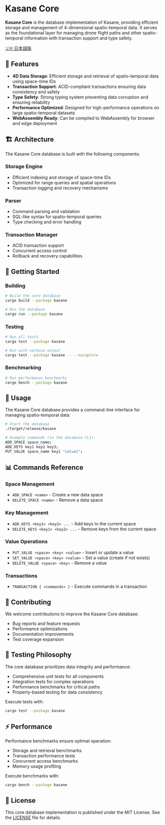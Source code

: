 # Kasane Core

**Kasane Core** is the database implementation of Kasane, providing efficient storage and management of 4-dimensional spatio-temporal data. It serves as the foundational layer for managing drone flight paths and other spatio-temporal information with transaction support and type safety.

[🇯🇵 日本語版](./README_JA.md)

## 🌱 Features

- **4D Data Storage**: Efficient storage and retrieval of spatio-temporal data using space-time IDs
- **Transaction Support**: ACID-compliant transactions ensuring data consistency and safety
- **Type Safety**: Strong typing system preventing data corruption and ensuring reliability
- **Performance Optimized**: Designed for high-performance operations on large spatio-temporal datasets
- **WebAssembly Ready**: Can be compiled to WebAssembly for browser and edge deployment

## 🏗️ Architecture

The Kasane Core database is built with the following components:

### Storage Engine
- Efficient indexing and storage of space-time IDs
- Optimized for range queries and spatial operations
- Transaction logging and recovery mechanisms

### Parser
- Command parsing and validation
- SQL-like syntax for spatio-temporal queries
- Type checking and error handling

### Transaction Manager
- ACID transaction support
- Concurrent access control
- Rollback and recovery capabilities

## 🚀 Getting Started

### Building

```bash
# Build the core database
cargo build --package kasane

# Run the database
cargo run --package kasane
```

### Testing

```bash
# Run all tests
cargo test --package kasane

# Run with verbose output
cargo test --package kasane -- --nocapture
```

### Benchmarking

```bash
# Run performance benchmarks
cargo bench --package kasane
```

## 🔧 Usage

The Kasane Core database provides a command-line interface for managing spatio-temporal data:

```bash
# Start the database
./target/release/kasane

# Example commands (in the database CLI):
ADD_SPACE space_name;
ADD_KEYS key1 key2 key3;
PUT_VALUE space_name key1 "value1";
```

## 📊 Commands Reference

### Space Management
- `ADD_SPACE <name>` - Create a new data space
- `DELETE_SPACE <name>` - Remove a data space

### Key Management  
- `ADD_KEYS <key1> <key2> ...` - Add keys to the current space
- `DELETE_KEYS <key1> <key2> ...` - Remove keys from the current space

### Value Operations
- `PUT_VALUE <space> <key> <value>` - Insert or update a value
- `SET_VALUE <space> <key> <value>` - Set a value (create if not exists)
- `DELETE_VALUE <space> <key>` - Remove a value

### Transactions
- `TRANSACTION { <commands> }` - Execute commands in a transaction

## 🤝 Contributing

We welcome contributions to improve the Kasane Core database:

- Bug reports and feature requests
- Performance optimizations
- Documentation improvements
- Test coverage expansion

## 🧪 Testing Philosophy

The core database prioritizes data integrity and performance:

- Comprehensive unit tests for all components
- Integration tests for complex operations
- Performance benchmarks for critical paths
- Property-based testing for data consistency

Execute tests with:
```bash
cargo test --package kasane
```

## ⚡ Performance

Performance benchmarks ensure optimal operation:

- Storage and retrieval benchmarks
- Transaction performance tests
- Concurrent access benchmarks
- Memory usage profiling

Execute benchmarks with:
```bash
cargo bench --package kasane
```

## 📜 License

This core database implementation is published under the MIT License.
See the [LICENSE](../LICENSE) file for details.